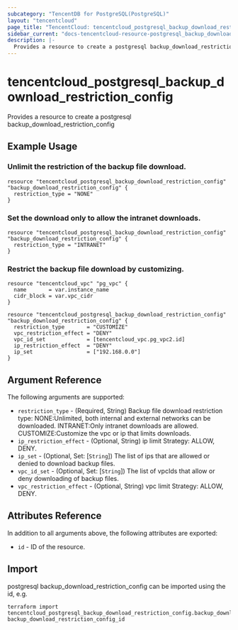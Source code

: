 ```yaml
---
subcategory: "TencentDB for PostgreSQL(PostgreSQL)"
layout: "tencentcloud"
page_title: "TencentCloud: tencentcloud_postgresql_backup_download_restriction_config"
sidebar_current: "docs-tencentcloud-resource-postgresql_backup_download_restriction_config"
description: |-
  Provides a resource to create a postgresql backup_download_restriction_config
---
```


# tencentcloud_postgresql_backup_download_restriction_config

Provides a resource to create a postgresql backup_download_restriction_config

## Example Usage

### Unlimit the restriction of the backup file download.

```hcl
resource "tencentcloud_postgresql_backup_download_restriction_config" "backup_download_restriction_config" {
  restriction_type = "NONE"
}
```

### Set the download only to allow the intranet downloads.

```hcl
resource "tencentcloud_postgresql_backup_download_restriction_config" "backup_download_restriction_config" {
  restriction_type = "INTRANET"
}
```

### Restrict the backup file download by customizing.

```hcl
resource "tencentcloud_vpc" "pg_vpc" {
  name       = var.instance_name
  cidr_block = var.vpc_cidr
}

resource "tencentcloud_postgresql_backup_download_restriction_config" "backup_download_restriction_config" {
  restriction_type       = "CUSTOMIZE"
  vpc_restriction_effect = "DENY"
  vpc_id_set             = [tencentcloud_vpc.pg_vpc2.id]
  ip_restriction_effect  = "DENY"
  ip_set                 = ["192.168.0.0"]
}
```

## Argument Reference

The following arguments are supported:

* `restriction_type` - (Required, String) Backup file download restriction type: NONE:Unlimited, both internal and external networks can be downloaded. INTRANET:Only intranet downloads are allowed. CUSTOMIZE:Customize the vpc or ip that limits downloads.
* `ip_restriction_effect` - (Optional, String) ip limit Strategy: ALLOW, DENY.
* `ip_set` - (Optional, Set: [`String`]) The list of ips that are allowed or denied to download backup files.
* `vpc_id_set` - (Optional, Set: [`String`]) The list of vpcIds that allow or deny downloading of backup files.
* `vpc_restriction_effect` - (Optional, String) vpc limit Strategy: ALLOW, DENY.

## Attributes Reference

In addition to all arguments above, the following attributes are exported:

* `id` - ID of the resource.




## Import

postgresql backup_download_restriction_config can be imported using the id, e.g.

```
terraform import tencentcloud_postgresql_backup_download_restriction_config.backup_download_restriction_config backup_download_restriction_config_id
```

